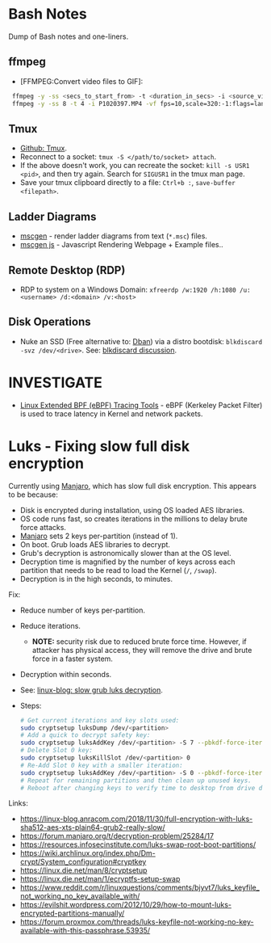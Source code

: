 Bash Notes
==========

Dump of Bash notes and one-liners.


ffmpeg
------

* [FFMPEG:Convert video files to GIF]:

```bash
 ffmpeg -y -ss <secs_to_start_from> -t <duration_in_secs> -i <source_video> -vf fps=10,scale=320:-1:flags=lanczos,palettegen palette.png && ffmpeg -ss <secs_to_start_from> -t <duration_in_secs> -i <source_video> -i palette.png -filter_complex "fps=10,scale=320:-1:flags=lanczos[x];[x][1:v]paletteuse" <output.gif>
 ffmpeg -y -ss 8 -t 4 -i P1020397.MP4 -vf fps=10,scale=320:-1:flags=lanczos,palettegen palette.png && ffmpeg -ss 8 -t 4 -i P1020397.MP4 -i palette.png -filter_complex "fps=10,scale=320:-1:flags=lanczos[x];[x][1:v]paletteuse" output4.gif
```

Tmux
----

* [Github: Tmux].
* Reconnect to a socket: `tmux -S </path/to/socket> attach`.
* If the above doesn't work, you can recreate the socket: `kill -s USR1 <pid>`,
  and then try again. Search for `SIGUSR1` in the tmux man page.
* Save your tmux clipboard directly to a file: `Ctrl+b :`, `save-buffer
  <filepath>`.

Ladder Diagrams
---------------

* [mscgen] - render ladder diagrams from text (`*.msc`) files.
* [mscgen js] - Javascript Rendering Webpage + Example files..

Remote Desktop (RDP)
--------------------

* RDP to system on a Windows Domain:
  `xfreerdp /w:1920 /h:1080 /u:<username> /d:<domain> /v:<host>`

Disk Operations
---------------

* Nuke an SSD (Free alternative to: [Dban]) via a distro bootdisk: `blkdiscard
  -svz /dev/<drive>`. See: [blkdiscard discussion].

INVESTIGATE
===========

* [Linux Extended BPF (eBPF) Tracing Tools] - eBPF (Kerkeley Packet Filter) is
  used to trace latency in Kernel and network packets.

Luks - Fixing slow full disk encryption
=======================================

Currently using [Manjaro], which has slow full disk encryption. This appears to
be because:

* Disk is encrypted during installation, using OS loaded AES libraries.
* OS code runs fast, so creates iterations in the millions to delay brute force
  attacks.
* [Manjaro] sets 2 keys per-partition (instead of 1).
* On boot. Grub loads AES libraries to decrypt.
* Grub's decryption is astronomically slower than at the OS level.
* Decryption time is magnified by the number of keys across each partition that
  needs to be read to load the Kernel (`/`, `/swap`).
* Decryption is in the high seconds, to minutes.

Fix:

* Reduce number of keys per-partition.
* Reduce iterations.
    * **NOTE:** security risk due to reduced brute force time. However, if
      attacker has physical access, they will remove the drive and brute force
      in a faster system.
* Decryption within seconds.
* See: [linux-blog: slow grub luks decryption].
* Steps:

  ```bash
  # Get current iterations and key slots used:
  sudo cryptsetup luksDump /dev/<partition>
  # Add a quick to decrypt safety key:
  sudo cryptsetup luksAddKey /dev/<partition> -S 7 --pbkdf-force-iterations 200000
  # Delete Slot 0 key:
  sudo cryptsetup luksKillSlot /dev/<partition> 0
  # Re-Add Slot 0 key with a smaller iteration:
  sudo cryptsetup luksAddKey /dev/<partition> -S 0 --pbkdf-force-iterations 200000
  # Repeat for remaining partitions and then clean up unused keys.
  # Reboot after changing keys to verify time to desktop from drive decryption.
  ```
Links:

* https://linux-blog.anracom.com/2018/11/30/full-encryption-with-luks-sha512-aes-xts-plain64-grub2-really-slow/
* https://forum.manjaro.org/t/decryption-problem/25284/17
* https://resources.infosecinstitute.com/luks-swap-root-boot-partitions/
* https://wiki.archlinux.org/index.php/Dm-crypt/System_configuration#cryptkey
* https://linux.die.net/man/8/cryptsetup
* https://linux.die.net/man/1/ecryptfs-setup-swap
* https://www.reddit.com/r/linuxquestions/comments/bjyvt7/luks_keyfile_not_working_no_key_available_with/
* https://evilshit.wordpress.com/2012/10/29/how-to-mount-luks-encrypted-partitions-manually/
* https://forum.proxmox.com/threads/luks-keyfile-not-working-no-key-available-with-this-passphrase.53935/


[FFMPEG: Convert video files to GIF]: https://superuser.com/questions/556029/how-do-i-convert-a-video-to-gif-using-ffmpeg-with-reasonable-quality#556031
[Github: Tmux]: https://github.com/tmux/tmux

[mscgen]: http://www.mcternan.me.uk/mscgen/
[mscgen js]: https://mscgen.js.org
[Linux Extended BPF (eBPF) Tracing Tools]: http://www.brendangregg.com/ebpf.html
[Manjaro]: https://manjaro.org/get-manjaro/
[linux-blog: slow grub luks decryption]: https://linux-blog.anracom.com/2018/11/30/full-encryption-with-luks-sha512-aes-xts-plain64-grub2-really-slow/
[Dban]: https://dban.org
[blkdiscard discussion]: https://utcc.utoronto.ca/~cks/space/blog/linux/ErasingSSDsWithBlkdiscard?showcomments#comments
